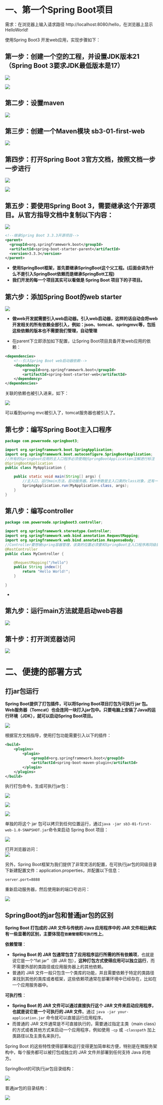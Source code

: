 # 一、第一个Spring Boot项目
需求：在浏览器上输入请求路径 http://localhost:8080/hello，在浏览器上显示 HelloWorld!

使用Spring Boot3 开发web应用，实现步骤如下：

## 第一步：创建一个空的工程，并设置JDK版本21（Spring Boot 3要求JDK最低版本是17）  
![](https://cdn.nlark.com/yuque/0/2024/png/21376908/1726108555353-e1941b34-dc63-4767-954c-4f6e5e3a9aa8.png)

![](https://cdn.nlark.com/yuque/0/2024/png/21376908/1726108673944-7c20a530-a244-4258-a98a-d8ef9c6d04da.png)




## 第二步：设置maven
![](https://cdn.nlark.com/yuque/0/2024/png/21376908/1726109769284-7a5cae72-e931-4fd3-bf1c-c99a37cb4023.png)





## 第三步：创建一个Maven模块 sb3-01-first-web
![](https://cdn.nlark.com/yuque/0/2024/png/21376908/1726110490826-f7c563eb-4aff-488e-83dc-8daf82a700e9.png)

## 第四步：打开Spring Boot 3官方文档，按照文档一步一步进行
![](https://cdn.nlark.com/yuque/0/2024/png/21376908/1726111379585-fd90758d-f6bd-4a71-9ba9-b1549dd18c84.png)





![](https://cdn.nlark.com/yuque/0/2024/png/21376908/1726111411632-0a5cfc79-f222-4395-ae19-35b8d3868f3d.png)




## 第五步：要使用Spring Boot 3，需要继承这个开源项目。从官方指导文档中复制以下内容：
![](https://cdn.nlark.com/yuque/0/2024/png/21376908/1726111736067-221c85d6-e3ce-4d41-9b20-2893705b11de.png)

```xml
<!--继承Spring Boot 3.3.3开源项目-->
<parent>
  <groupId>org.springframework.boot</groupId>
  <artifactId>spring-boot-starter-parent</artifactId>
  <version>3.3.3</version>
</parent>
```
* **使用SpringBoot框架，首先要继承SpringBoot这个父工程。(后面会讲为什么不是引入SpringBoot依赖而是继承SpringBott工程)**
* **我们开发的每一个项目其实可以看做是 Spring Boot 项目下的子项目。**




## 第六步：添加Spring Boot的web starter
![](https://cdn.nlark.com/yuque/0/2024/png/21376908/1726112199621-1d90cda6-1bb5-4c66-ac9f-b0f2bedb87b3.png)
* **做web开发就需要引入web启动器。引入web启动器，这样的话自动会将web开发相关的所有依赖全部引入，例如：json、tomcat、springmvc等，包括这些依赖的版本也不需要我们管理，自动管理**

* 在parent下立即添加如下配置，让Spring Boot项目具备开发web应用的依赖：

```xml
<dependencies>
    <!--引入Spring Boot web启动器依赖-->
    <dependency>
        <groupId>org.springframework.boot</groupId>
        <artifactId>spring-boot-starter-web</artifactId>
    </dependency>
</dependencies>
```



关联的依赖也被引入进来，如下：

![](https://cdn.nlark.com/yuque/0/2024/png/21376908/1726112541453-f0298719-9217-4792-9af5-bb39d6582560.png)

可以看到spring mvc被引入了，tomcat服务器也被引入了。

## 第七步：编写Spring Boot主入口程序
```java
package com.powernode.springboot3;

import org.springframework.boot.SpringApplication;
import org.springframework.boot.autoconfigure.SpringBootApplication;
//所有的Springboot应用的主入口程序必须使用@SpringBootApplication注解进行标注
@SpringBootApplication
public class MyApplication {

    public static void main(String[] args) {
	    //主入口，运行main方法，启动服务器。其中参数是主入口类的class对象，还有一个是main方法的参数args
        SpringApplication.run(MyApplication.class, args);
    }
}
```



## 第八步：编写controller
```java
package com.powernode.springboot3.controller;

import org.springframework.stereotype.Controller;
import org.springframework.web.bind.annotation.RequestMapping;
import org.springframework.web.bind.annotation.ResponseBody;
//Controller要想被spring容器管理，该类的位置必须要和SpringBoot主入口程序再同级目录下或者子目录下
@RestController
public class MyController {

    @RequestMapping("/hello")
    public String index(){
        return "Hello World!";
    }
    
}

```
* 

## 第九步：运行main方法就是启动web容器
![](https://cdn.nlark.com/yuque/0/2024/png/21376908/1726197869192-497ee49e-fffb-4201-9c20-6caa97823963.png)





## 第十步：打开浏览器访问
![](https://cdn.nlark.com/yuque/0/2024/png/21376908/1726113139402-b64d1c16-9055-495c-aa3d-1ef13baf9816.png)

# 二、便捷的部署方式
## 打jar包运行
**Spring Boot提供了打包插件，可以将Spring Boot项目打包为可执行 jar 包。Web服务器（Tomcat）也会连同一块打入jar包中。只要电脑上安装了Java的运行环境（JDK），就可以启动Spring Boot项目。**

![](https://cdn.nlark.com/yuque/0/2024/png/21376908/1726199029529-6ffc59e1-3d92-4d4e-ab44-31f24cba9585.png)



根据官方文档指导，使用打包功能需要引入以下的插件：

```xml
<build>
	<plugins>
		<plugin>
			<groupId>org.springframework.boot</groupId>
			<artifactId>spring-boot-maven-plugin</artifactId>
		</plugin>
	</plugins>
</build>
```



执行打包命令，生成可执行jar包：  

![](https://cdn.nlark.com/yuque/0/2024/png/21376908/1726199412578-3892d163-9341-401d-83b5-a4412a1f7bdf.png)

![](https://cdn.nlark.com/yuque/0/2024/png/21376908/1726199440187-2e04d480-92c7-44e2-afb4-17c495fdc415.png)

![](https://cdn.nlark.com/yuque/0/2024/png/21376908/1726199497215-d3080065-f6dc-4c1d-b37c-4af2393faf58.png)



单独的将这个 jar 包可以拷贝到任何位置运行，通过`java -jar sb3-01-first-web-1.0-SNAPSHOT.jar`命令来启动 Spring Boot 项目：

![](https://cdn.nlark.com/yuque/0/2024/png/21376908/1726199690515-f22a7212-d34a-4644-a6cd-141a58ed490c.png)



打开浏览器访问：  
![](https://cdn.nlark.com/yuque/0/2024/png/21376908/1726199728479-c1365c32-65d1-428f-b4fa-3d10f20df2e0.png)







另外，Spring Boot框架为我们提供了非常灵活的配置，在可执行jar包的同级目录下新建配置文件：application.properties，并配置以下信息：

```properties
server.port=8888
```

重新启动服务器，然后使用新的端口号访问：

![](https://cdn.nlark.com/yuque/0/2024/png/21376908/1727503630959-3bcc152d-e57d-4723-8630-bc576582e215.png)

## SpringBoot的jar包和普通jar包的区别
**Spring Boot 打包成的 JAR 文件与传统的 Java 应用程序中的 JAR 文件相比确实有一些显著的区别，主要体现在`依赖管理`和`可执行性`上**。

**依赖管理**：
+ **Spring Boot 的 JAR 包通常包含了应用程序运行所需的所有依赖项**，也就是说它是一个“fat jar”（胖 JAR 包），**这种打包方式使得应用可以独立运行**，而不需要外部的类路径或应用服务器上的其他依赖。
+ 普通的 JAR 文件一般只包含一个类库的功能，并且需要依赖于特定的类路径来找到其他的类库或者框架，这些依赖项通常在部署环境中已经存在，比如在一个应用服务器中。

**可执行性**：
+ **Spring Boot 的 JAR 文件可以通过直接执行这个 JAR 文件来启动应用程序，也就是说它是一个可执行的 JAR 文件**。通过 `java -jar your-application.jar` 命令就可以直接运行应用程序。
+ 而普通的 JAR 文件通常是不可直接执行的，需要通过指定主类（main class）的方式或者其他方式来启动一个应用程序，例如使用 `-cp` 或 `-classpath` 加上类路径以及主类名来执行。

Spring Boot 的这些特性使得部署和运行变得更加简单和方便，特别是在微服务架构中，每个服务都可以被打包成独立的 JAR 文件并部署到任何支持 Java 的地方。



SpringBoot的可执行jar包目录结构：  

![](https://cdn.nlark.com/yuque/0/2024/png/21376908/1729577060207-7c7bbf86-12ee-4ea4-9f0a-fb2d44d5774c.png)

普通jar包的目录结构：  

![](https://cdn.nlark.com/yuque/0/2024/png/21376908/1729576629470-76daa653-7d27-4e33-a1c1-05191c529e6a.png)




